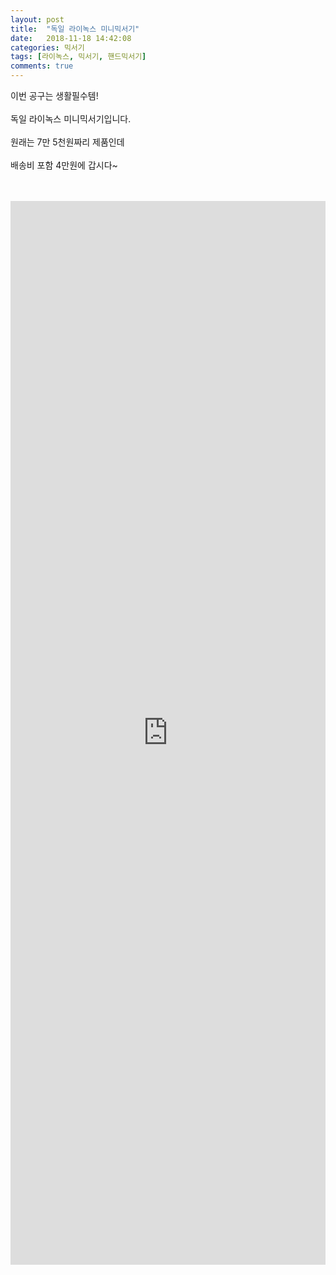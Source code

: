 ```yaml
---
layout: post
title:  "독일 라이녹스 미니믹서기"
date:   2018-11-18 14:42:08
categories: 믹서기
tags: [라이녹스, 믹서기, 핸드믹서기]
comments: true
---
```



이번 공구는 생활필수템! 
<br><br>
독일 라이녹스 미니믹서기입니다.
<br><br>
원래는 7만 5천원짜리 제품인데 
<br><br>
배송비 포함 4만원에 갑시다~
<br>
<br>
<img class="image" src="https://2.bp.blogspot.com/-8HAffOjyVeY/XAfcZutqUzI/AAAAAAAABAw/MKB3d3UL9wUi1LoWOD72SlO4FAWgaetVACLcBGAs/s320/20181205_230826.jpg" alt=""/>
<br>
<img class="image" src="http://www.nbbang.co.kr/data/webedit/20180327114206_syzokbpt.jpg" alt=""/>  
<br>
<iframe src="https://docs.google.com/forms/d/e/1FAIpQLSeEvIXBvCibZhGjtmeVozOvMckfcy5ZRYP0FBEAoO96K635dg/viewform?embedded=true" width="100%" height="1702" frameborder="0" marginheight="0" marginwidth="0">로드 중...</iframe>